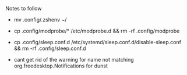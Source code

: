 Notes to follow 

- mv .config/.zshenv ~/
- cp .config/modprobe/* /etc/modprobe.d && rm -rf .config/modprobe
- cp .config/sleep.conf.d /etc/systemd/sleep.conf.d/disable-sleep.conf && rm -rf .config/sleep.conf.d

- cant get rid of the warning for name not matching org.freedesktop.Notifications for dunst 
